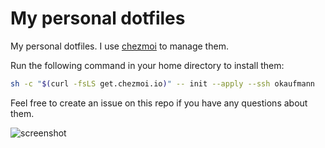 # My personal dotfiles

My personal dotfiles. I use [chezmoi](https://www.chezmoi.io/) to manage them.

Run the following command in your home directory to install them:

```bash
sh -c "$(curl -fsLS get.chezmoi.io)" -- init --apply --ssh okaufmann
```

Feel free to create an issue on this repo if you have any questions about them.

![screenshot](https://okaufmann.github.io/dotfiles/screenshot.png)
